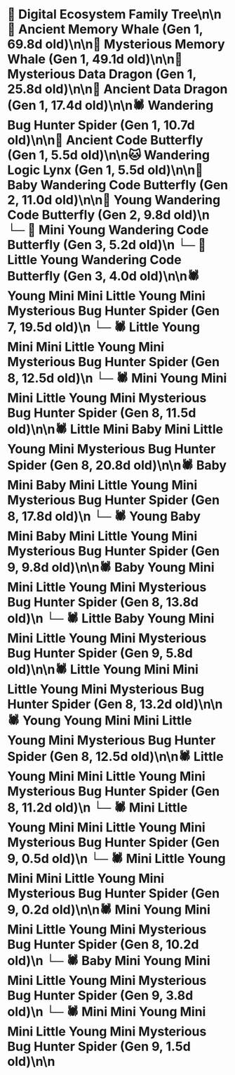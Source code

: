 # 🌳 Digital Ecosystem Family Tree\n\n🐋 Ancient Memory Whale (Gen 1, 69.8d old)\n\n🐋 Mysterious Memory Whale (Gen 1, 49.1d old)\n\n🐉 Mysterious Data Dragon (Gen 1, 25.8d old)\n\n🐉 Ancient Data Dragon (Gen 1, 17.4d old)\n\n🕷️ Wandering Bug Hunter Spider (Gen 1, 10.7d old)\n\n🦋 Ancient Code Butterfly (Gen 1, 5.5d old)\n\n🐱 Wandering Logic Lynx (Gen 1, 5.5d old)\n\n🦋 Baby Wandering Code Butterfly (Gen 2, 11.0d old)\n\n🦋 Young Wandering Code Butterfly (Gen 2, 9.8d old)\n  └─ 🦋 Mini Young Wandering Code Butterfly (Gen 3, 5.2d old)\n  └─ 🦋 Little Young Wandering Code Butterfly (Gen 3, 4.0d old)\n\n🕷️ Young Mini Mini Little Young Mini Mysterious Bug Hunter Spider (Gen 7, 19.5d old)\n  └─ 🕷️ Little Young Mini Mini Little Young Mini Mysterious Bug Hunter Spider (Gen 8, 12.5d old)\n  └─ 🕷️ Mini Young Mini Mini Little Young Mini Mysterious Bug Hunter Spider (Gen 8, 11.5d old)\n\n🕷️ Little Mini Baby Mini Little Young Mini Mysterious Bug Hunter Spider (Gen 8, 20.8d old)\n\n🕷️ Baby Mini Baby Mini Little Young Mini Mysterious Bug Hunter Spider (Gen 8, 17.8d old)\n  └─ 🕷️ Young Baby Mini Baby Mini Little Young Mini Mysterious Bug Hunter Spider (Gen 9, 9.8d old)\n\n🕷️ Baby Young Mini Mini Little Young Mini Mysterious Bug Hunter Spider (Gen 8, 13.8d old)\n  └─ 🕷️ Little Baby Young Mini Mini Little Young Mini Mysterious Bug Hunter Spider (Gen 9, 5.8d old)\n\n🕷️ Little Young Mini Mini Little Young Mini Mysterious Bug Hunter Spider (Gen 8, 13.2d old)\n\n🕷️ Young Young Mini Mini Little Young Mini Mysterious Bug Hunter Spider (Gen 8, 12.5d old)\n\n🕷️ Little Young Mini Mini Little Young Mini Mysterious Bug Hunter Spider (Gen 8, 11.2d old)\n  └─ 🕷️ Mini Little Young Mini Mini Little Young Mini Mysterious Bug Hunter Spider (Gen 9, 0.5d old)\n  └─ 🕷️ Mini Little Young Mini Mini Little Young Mini Mysterious Bug Hunter Spider (Gen 9, 0.2d old)\n\n🕷️ Mini Young Mini Mini Little Young Mini Mysterious Bug Hunter Spider (Gen 8, 10.2d old)\n  └─ 🕷️ Baby Mini Young Mini Mini Little Young Mini Mysterious Bug Hunter Spider (Gen 9, 3.8d old)\n  └─ 🕷️ Mini Mini Young Mini Mini Little Young Mini Mysterious Bug Hunter Spider (Gen 9, 1.5d old)\n\n